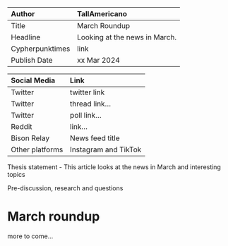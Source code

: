 | Author | TallAmericano |
| :---- | :---- |
| Title | March Roundup |
| Headline  | Looking at the news in March. |
| Cypherpunktimes | link |
| Publish Date | xx Mar 2024 |

| Social Media | Link |
| :---- | :---- |
| Twitter | twitter link |
| Twitter | thread link… |
| Twitter | poll link… |
| Reddit  | link… |
| Bison Relay | News feed title |
| Other platforms | Instagram and TikTok |

Thesis statement - This article looks at the news in March and interesting topics

Pre-discussion, research and questions



# March roundup

more to come...

